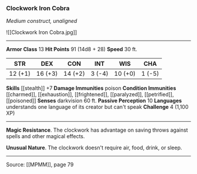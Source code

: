 ### Clockwork Iron Cobra
_Medium construct, unaligned_

![[Clockwork Iron Cobra.jpg]]




---

**Armor Class** 13
**Hit Points** 91 (14d8 + 28)
**Speed** 30 ft.

| STR     | DEX     | CON     | INT     | WIS     | CHA     |
|---------|---------|---------|---------|---------|---------|
| 12 (+1) | 16 (+3) | 14 (+2) | 3 (-4) | 10 (+0) | 1 (-5) |

**Skills** [[stealth]] +7
**Damage Immunities** poison
**Condition Immunities** [[charmed]], [[exhaustion]], [[frightened]], [[paralyzed]], [[petrified]], [[poisoned]]
**Senses** darkvision 60 ft.
**Passive Perception** 10
**Languages** understands one language of its creator but can't speak
**Challenge** 4 (1,100 XP)

---

**Magic Resistance**. The clockwork has advantage on saving throws against spells and other magical effects.

**Unusual Nature**. The clockwork doesn't require air, food, drink, or sleep.


---

Source: [[MPMM]], page 79